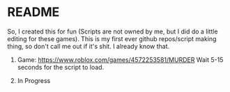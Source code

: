 # README
So, I created this for fun (Scripts are not owned by me, but I did do a little editing for these games).
This is my first ever github repos/script making thing, so don't call me out if it's shit. I already know that.

1. Game: https://www.roblox.com/games/4572253581/MURDER
Wait 5-15 seconds for the script to load.

2. In Progress

